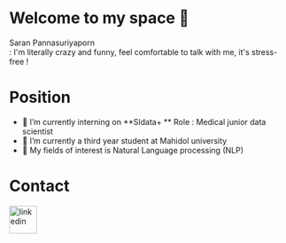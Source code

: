 # Welcome to my space 👋

Saran Pannasuriyaporn
<br>: I'm literally crazy and funny, feel comfortable to talk with me, it's stress-free !

# Position
- 🔭 I’m currently interning on **SIdata+ **
   Role : Medical junior data scientist
- 🌱 I’m currently a third year student at Mahidol university
- 👯 My fields of interest is Natural Language processing (NLP)

# Contact 
<a href="https://www.linkedin.com/in/saran-pannasuriyaporn-1104071ab/">
   <img alt="linkedin" src="https://www.shareicon.net/data/512x512/2015/09/23/106002_logo_512x512.png"
        width=50" height="50">
</a>

